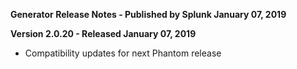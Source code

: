 **Generator Release Notes - Published by Splunk January 07, 2019**


**Version 2.0.20 - Released January 07, 2019**

* Compatibility updates for next Phantom release
